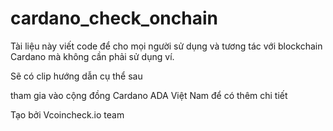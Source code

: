 # cardano_check_onchain

Tài liệu này viết code để cho mọi người sử dụng và tương tác với blockchain Cardano mà không cần phải sử dụng ví.

Sẽ có clip hướng dẫn cụ thể sau

tham gia vào cộng đồng Cardano ADA Việt Nam để có thêm chi tiết

Tạo bởi Vcoincheck.io team



